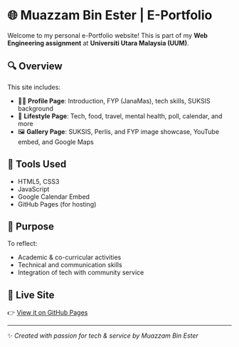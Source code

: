 # 🌐 Muazzam Bin Ester | E-Portfolio

Welcome to my personal e-Portfolio website! This is part of my **Web Engineering assignment** at **Universiti Utara Malaysia (UUM)**.

## 🔍 Overview

This site includes:
- 🧑‍💻 **Profile Page**: Introduction, FYP (JanaMas), tech skills, SUKSIS background
- 🌿 **Lifestyle Page**: Tech, food, travel, mental health, poll, calendar, and more
- 🖼️ **Gallery Page**: SUKSIS, Perlis, and FYP image showcase, YouTube embed, and Google Maps

## 💼 Tools Used

- HTML5, CSS3
- JavaScript
- Google Calendar Embed
- GitHub Pages (for hosting)

## 🎯 Purpose

To reflect:
- Academic & co-curricular activities
- Technical and communication skills
- Integration of tech with community service

## 🚀 Live Site

👉 [View it on GitHub Pages](https://muaz67.github.io/E-Portfolio-Website/)

---

✨ *Created with passion for tech & service by Muazzam Bin Ester*
